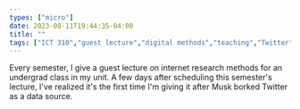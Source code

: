 ```yaml
---
types: ["micro"]
date: 2023-08-11T19:44:35-04:00
title: ""
tags: ["ICT 310","guest lecture","digital methods","teaching","Twitter","Elon Musk"]
---
```

Every semester, I give a guest lecture on internet research methods for an undergrad class in my unit. A few days after scheduling this semester's lecture, I've realized it's the first time I'm giving it after Musk borked Twitter as a data source.
